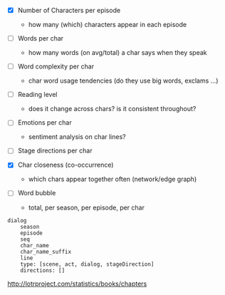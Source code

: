 - [x] Number of Characters per episode
	- how many (which) characters appear in each episode

- [ ] Words per char
	- how many words (on avg/total) a char says when they speak

- [ ] Word complexity per char
	- char word usage tendencies (do they use big words, exclams ...)

- [ ] Reading level
	- does it change across chars? is it consistent throughout?

- [ ] Emotions per char
	- sentiment analysis on char lines?

- [ ] Stage directions per char

- [x] Char closeness (co-occurrence)
	- which chars appear together often (network/edge graph)

- [ ] Word bubble
	- total, per season, per episode, per char

```
dialog
	season
	episode
	seq
	char_name
	char_name_suffix
	line
	type: [scene, act, dialog, stageDirection]
	directions: []
```


http://lotrproject.com/statistics/books/chapters
